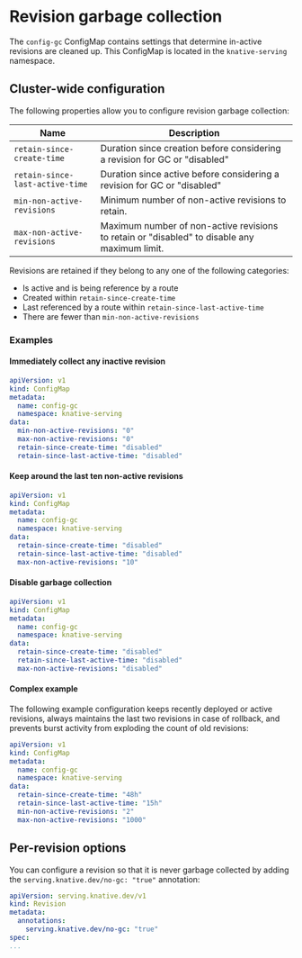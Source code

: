 # Revision garbage collection

The `config-gc` ConfigMap contains settings that determine in-active revisions are cleaned up. This ConfigMap is located in the `knative-serving` namespace.


## Cluster-wide configuration

The following properties allow you to configure revision garbage collection:

Name|Description
-|-
`retain-since-create-time`| Duration since creation before considering a revision for GC or "disabled"
`retain-since-last-active-time`| Duration since active before considering a revision for GC or "disabled"
`min-non-active-revisions`| Minimum number of non-active revisions to retain.
`max-non-active-revisions`| Maximum number of non-active revisions to retain or "disabled" to disable any maximum limit.

Revisions are retained if they belong to any one of the following categories:

- Is active and is being reference by a route
- Created within `retain-since-create-time`
- Last referenced by a route within `retain-since-last-active-time`
- There are fewer than `min-non-active-revisions`


### Examples

#### Immediately collect any inactive revision
```yaml
apiVersion: v1
kind: ConfigMap
metadata:
  name: config-gc
  namespace: knative-serving
data:
  min-non-active-revisions: "0"
  max-non-active-revisions: "0"
  retain-since-create-time: "disabled"
  retain-since-last-active-time: "disabled"
```

#### Keep around the last ten non-active revisions
```yaml
apiVersion: v1
kind: ConfigMap
metadata:
  name: config-gc
  namespace: knative-serving
data:
  retain-since-create-time: "disabled"
  retain-since-last-active-time: "disabled"
  max-non-active-revisions: "10"
```

#### Disable garbage collection
```yaml
apiVersion: v1
kind: ConfigMap
metadata:
  name: config-gc
  namespace: knative-serving
data:
  retain-since-create-time: "disabled"
  retain-since-last-active-time: "disabled"
  max-non-active-revisions: "disabled"
```

#### Complex example

The following example configuration keeps recently deployed or active revisions,
always maintains the last two revisions in case of rollback, and prevents burst
activity from exploding the count of old revisions:

```yaml
apiVersion: v1
kind: ConfigMap
metadata:
  name: config-gc
  namespace: knative-serving
data:
  retain-since-create-time: "48h"
  retain-since-last-active-time: "15h"
  min-non-active-revisions: "2"
  max-non-active-revisions: "1000"
```

## Per-revision options

You can configure a revision so that it is never garbage collected by adding the `serving.knative.dev/no-gc: "true"` annotation:

```yaml
apiVersion: serving.knative.dev/v1
kind: Revision
metadata:
  annotations:
    serving.knative.dev/no-gc: "true"
spec:
...
```
